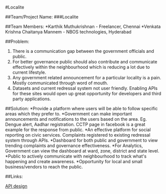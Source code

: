 #Localite

##Team/Project Name: 
###Localite

##Team Members:
*Karthik Muthukrishnan - Freelancer, Chennai
*Venkata Krishna Chaitanya Mannem - NBOS technologies, Hyderabad

##Problem: 
1. There is a communication gap between the government officials and public. <br/>
2. For better governance public should also contribute and communicate effectively within the neighbourhood which is reducing a lot due to current lifestyle. <br/>
3. Any government related announcement for a particular locality is a pain. Mostly communicated through word of mouth. <br/>
4. Datasets and current redressal system not user friendly. Enabling APIs for these sites would open up great opportunity for developers and third party applications. <br/>

##Solution: 
*Provide a platform where users will be able to follow specific areas which they prefer to. 
*Government can make important announcements and notifications to the users based on the area. Eg. Dengue alert, Aadhar registration. CCTP page in facebook is a great example for the response from public.
*An effective platform for social reporting on civic services. Complaints registered to existing redressal system through APIs. 
*Dashboard for both public and government to view trending complaints and governance effectiveness.
*For Analytics, Government can view the dashboard at ward, zone, district and state level.
*Public to actively communicate with neighbourhood to track what's happening and create awareness. 
*Opportunity for local and small business/vendors to reach the public.

##Links:

[API design](https://sites.google.com/site/cmagrievanceapi/)
